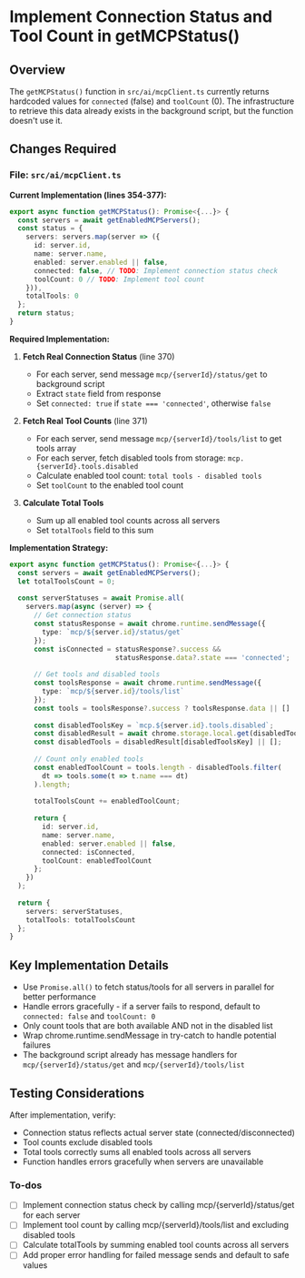 <!-- 58869153-7954-4cb2-8ddb-5cb4eb1e6b94 e61ab188-2c2e-4387-91d8-3519da8221c3 -->
# Implement Connection Status and Tool Count in getMCPStatus()

## Overview

The `getMCPStatus()` function in `src/ai/mcpClient.ts` currently returns hardcoded values for `connected` (false) and `toolCount` (0). The infrastructure to retrieve this data already exists in the background script, but the function doesn't use it.

## Changes Required

### File: `src/ai/mcpClient.ts`

**Current Implementation (lines 354-377):**

```typescript
export async function getMCPStatus(): Promise<{...}> {
  const servers = await getEnabledMCPServers();
  const status = {
    servers: servers.map(server => ({
      id: server.id,
      name: server.name,
      enabled: server.enabled || false,
      connected: false, // TODO: Implement connection status check
      toolCount: 0 // TODO: Implement tool count
    })),
    totalTools: 0
  };
  return status;
}
```

**Required Implementation:**

1. **Fetch Real Connection Status** (line 370)

   - For each server, send message `mcp/{serverId}/status/get` to background script
   - Extract `state` field from response
   - Set `connected: true` if `state === 'connected'`, otherwise `false`

2. **Fetch Real Tool Counts** (line 371)

   - For each server, send message `mcp/{serverId}/tools/list` to get tools array
   - For each server, fetch disabled tools from storage: `mcp.{serverId}.tools.disabled`
   - Calculate enabled tool count: `total tools - disabled tools`
   - Set `toolCount` to the enabled tool count

3. **Calculate Total Tools**

   - Sum up all enabled tool counts across all servers
   - Set `totalTools` field to this sum

**Implementation Strategy:**

```typescript
export async function getMCPStatus(): Promise<{...}> {
  const servers = await getEnabledMCPServers();
  let totalToolsCount = 0;
  
  const serverStatuses = await Promise.all(
    servers.map(async (server) => {
      // Get connection status
      const statusResponse = await chrome.runtime.sendMessage({
        type: `mcp/${server.id}/status/get`
      });
      const isConnected = statusResponse?.success && 
                          statusResponse.data?.state === 'connected';
      
      // Get tools and disabled tools
      const toolsResponse = await chrome.runtime.sendMessage({
        type: `mcp/${server.id}/tools/list`
      });
      const tools = toolsResponse?.success ? toolsResponse.data || [] : [];
      
      const disabledToolsKey = `mcp.${server.id}.tools.disabled`;
      const disabledResult = await chrome.storage.local.get(disabledToolsKey);
      const disabledTools = disabledResult[disabledToolsKey] || [];
      
      // Count only enabled tools
      const enabledToolCount = tools.length - disabledTools.filter(
        dt => tools.some(t => t.name === dt)
      ).length;
      
      totalToolsCount += enabledToolCount;
      
      return {
        id: server.id,
        name: server.name,
        enabled: server.enabled || false,
        connected: isConnected,
        toolCount: enabledToolCount
      };
    })
  );
  
  return {
    servers: serverStatuses,
    totalTools: totalToolsCount
  };
}
```

## Key Implementation Details

- Use `Promise.all()` to fetch status/tools for all servers in parallel for better performance
- Handle errors gracefully - if a server fails to respond, default to `connected: false` and `toolCount: 0`
- Only count tools that are both available AND not in the disabled list
- Wrap chrome.runtime.sendMessage in try-catch to handle potential failures
- The background script already has message handlers for `mcp/{serverId}/status/get` and `mcp/{serverId}/tools/list`

## Testing Considerations

After implementation, verify:

- Connection status reflects actual server state (connected/disconnected)
- Tool counts exclude disabled tools
- Total tools correctly sums all enabled tools across all servers
- Function handles errors gracefully when servers are unavailable

### To-dos

- [ ] Implement connection status check by calling mcp/{serverId}/status/get for each server
- [ ] Implement tool count by calling mcp/{serverId}/tools/list and excluding disabled tools
- [ ] Calculate totalTools by summing enabled tool counts across all servers
- [ ] Add proper error handling for failed message sends and default to safe values